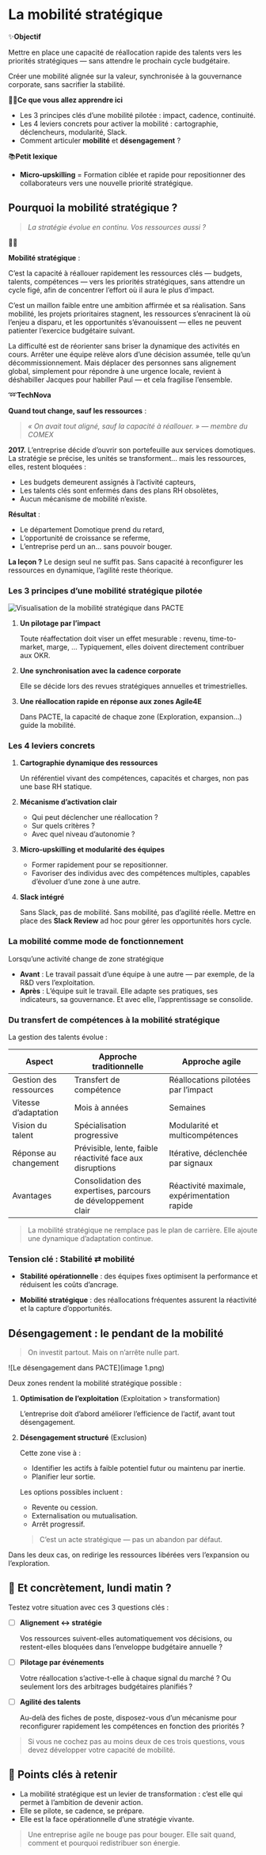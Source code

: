 # La mobilité stratégique

✨**Objectif**

Mettre en place une capacité de réallocation rapide des talents vers les priorités stratégiques — sans attendre le prochain cycle budgétaire.

Créer une mobilité alignée sur la valeur, synchronisée à la gouvernance corporate, sans sacrifier la stabilité.

🧑‍🎓**Ce que vous allez apprendre ici**

- Les 3 principes clés d’une mobilité pilotée : impact, cadence, continuité.
- Les 4 leviers concrets pour activer la mobilité : cartographie, déclencheurs, modularité, Slack.
- Comment articuler **mobilité** et **désengagement** ?

📚**Petit lexique**

- **Micro-upskilling** = Formation ciblée et rapide pour repositionner des collaborateurs vers une nouvelle priorité stratégique.

## Pourquoi la mobilité stratégique ?

> *La stratégie évolue en continu. Vos ressources aussi ?*

🧑‍🎓

**Mobilité stratégique** :

C’est la capacité à réallouer rapidement les ressources clés — budgets, talents, compétences — vers les priorités stratégiques, sans attendre un cycle figé, afin de concentrer l’effort où il aura le plus d’impact.

C’est un maillon faible entre une ambition affirmée et sa réalisation. Sans mobilité, les projets prioritaires stagnent, les ressources s’enracinent là où l’enjeu a disparu, et les opportunités s’évanouissent — elles ne peuvent patienter l’exercice budgétaire suivant.

La difficulté est de réorienter sans briser la dynamique des activités en cours. Arrêter une équipe relève alors d’une décision assumée, telle qu’un décommissionnement. Mais déplacer des personnes sans alignement global, simplement pour répondre à une urgence locale, revient à déshabiller Jacques pour habiller Paul — et cela fragilise l’ensemble.

➿**TechNova**

**Quand tout change, sauf les ressources** :

> *« On avait tout aligné, sauf la capacité à réallouer. » — membre du COMEX*

**2017.** L’entreprise décide d’ouvrir son portefeuille aux services domotiques. La stratégie se précise, les unités se transforment… mais les ressources, elles, restent bloquées :

- Les budgets demeurent assignés à l’activité capteurs,
- Les talents clés sont enfermés dans des plans RH obsolètes,
- Aucun mécanisme de mobilité n’existe.

**Résultat** :

- Le département Domotique prend du retard,
- L’opportunité de croissance se referme,
- L’entreprise perd un an… sans pouvoir bouger.

**La leçon ?** Le design seul ne suffit pas. Sans capacité à reconfigurer les ressources en dynamique, l’agilité reste théorique.

### Les 3 principes d’une mobilité stratégique pilotée

![Visualisation de la mobilité stratégique dans PACTE](image.png)

1. **Un pilotage par l’impact**

    Toute réaffectation doit viser un effet mesurable : revenu, time-to-market, marge, ... Typiquement, elles doivent directement contribuer aux OKR.

2. **Une synchronisation avec la cadence corporate**

    Elle se décide lors des revues stratégiques annuelles et trimestrielles.

3. **Une réallocation rapide en réponse aux zones Agile4E**

    Dans PACTE, la capacité de chaque zone (Exploration, expansion…) guide la mobilité.

### Les 4 leviers concrets

1. **Cartographie dynamique des ressources**

    Un référentiel vivant des compétences, capacités et charges, non pas une base RH statique.

2. **Mécanisme d’activation clair**

    - Qui peut déclencher une réallocation ?
    - Sur quels critères ?
    - Avec quel niveau d’autonomie ?

3. **Micro-upskilling et modularité des équipes**

    - Former rapidement pour se repositionner.
    - Favoriser des individus avec des compétences multiples, capables d’évoluer d’une zone à une autre.

4. **Slack intégré**

    Sans Slack, pas de mobilité. Sans mobilité, pas d’agilité réelle. Mettre en place des **Slack Review** ad hoc pour gérer les opportunités hors cycle.

### La mobilité comme mode de fonctionnement

Lorsqu’une activité change de zone stratégique

- **Avant** : Le travail passait d’une équipe à une autre — par exemple, de la R&D vers l’exploitation.
- **Après** : L’équipe suit le travail. Elle adapte ses pratiques, ses indicateurs, sa gouvernance. Et avec elle, l’apprentissage se consolide.

### Du transfert de compétences à la mobilité stratégique

La gestion des talents évolue :

| Aspect | Approche traditionnelle | Approche agile |
| --- | --- | --- |
| Gestion des ressources | Transfert de compétence | Réallocations pilotées par l’impact |
| Vitesse d’adaptation | Mois à années | Semaines |
| Vision du talent | Spécialisation progressive | Modularité et multicompétences |
| Réponse au changement | Prévisible, lente, faible réactivité face aux disruptions | Itérative, déclenchée par signaux |
| Avantages | Consolidation des expertises, parcours de développement clair | Réactivité maximale, expérimentation rapide |

> La mobilité stratégique ne remplace pas le plan de carrière. Elle ajoute une dynamique d’adaptation continue.

### Tension clé : Stabilité ⇄ mobilité

- **Stabilité opérationnelle** : des équipes fixes optimisent la performance et réduisent les coûts d’ancrage.

- **Mobilité stratégique** : des réallocations fréquentes assurent la réactivité et la capture d’opportunités.

## Désengagement : le pendant de la mobilité

> On investit partout. Mais on n’arrête nulle part.

![Le désengagement dans PACTE](image 1.png)

Deux zones rendent la mobilité stratégique possible :

1. **Optimisation de l’exploitation** (Exploitation > transformation)

    L’entreprise doit d’abord améliorer l’efficience de l’actif, avant tout désengagement.

2. **Désengagement structuré** (Exclusion)

    Cette zone vise à :

    - Identifier les actifs à faible potentiel futur ou maintenu par inertie.
    - Planifier leur sortie.

    Les options possibles incluent :

    - Revente ou cession.
    - Externalisation ou mutualisation.
    - Arrêt progressif.
    > C’est un acte stratégique — pas un abandon par défaut.

Dans les deux cas, on redirige les ressources libérées vers l’expansion ou l’exploration.

## 👣 Et concrètement, lundi matin ?

Testez votre situation avec ces 3 questions clés :

- [ ] **Alignement ↔ stratégie**

    Vos ressources suivent-elles automatiquement vos décisions, ou restent-elles bloquées dans l’enveloppe budgétaire annuelle ?

- [ ] **Pilotage par événements**

    Votre réallocation s’active-t-elle à chaque signal du marché ? Ou seulement lors des arbitrages budgétaires planifiés ?

- [ ] **Agilité des talents**

    Au-delà des fiches de poste, disposez-vous d’un mécanisme pour reconfigurer rapidement les compétences en fonction des priorités ?

> Si vous ne cochez pas au moins deux de ces trois questions, vous devez développer votre capacité de mobilité.

## 🔑 Points clés à retenir

- La mobilité stratégique est un levier de transformation : c’est elle qui permet à l’ambition de devenir action.
- Elle se pilote, se cadence, se prépare.
- Elle est la face opérationnelle d’une stratégie vivante.

> Une entreprise agile ne bouge pas pour bouger. Elle sait quand, comment et pourquoi redistribuer son énergie.

